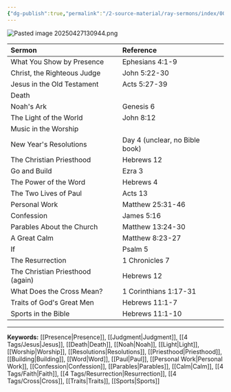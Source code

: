 ```yaml
---
{"dg-publish":true,"permalink":"/2-source-material/ray-sermons/index/003-chrono-index/"}
---
```


![Pasted image 20250427130944.png](/img/user/2%20Source%20Material/Attachments/Pasted%20image%2020250427130944.png)


| Sermon | Reference |
|:------|:---------|
| What You Show by Presence | Ephesians 4:1-9 |
| Christ, the Righteous Judge | John 5:22-30 |
| Jesus in the Old Testament | Acts 5:27-39 |
| Death | |
| Noah's Ark | Genesis 6 |
| The Light of the World | John 8:12 |
| Music in the Worship | |
| New Year's Resolutions | Day 4 (unclear, no Bible book) |
| The Christian Priesthood | Hebrews 12 |
| Go and Build | Ezra 3 |
| The Power of the Word | Hebrews 4 |
| The Two Lives of Paul | Acts 13 |
| Personal Work | Matthew 25:31-46 |
| Confession | James 5:16 |
| Parables About the Church | Matthew 13:24-30 |
| A Great Calm | Matthew 8:23-27 |
| If | Psalm 5 |
| The Resurrection | 1 Chronicles 7 |
| The Christian Priesthood (again) | Hebrews 12 |
| What Does the Cross Mean? | 1 Corinthians 1:17-31 |
| Traits of God's Great Men | Hebrews 11:1-7 |
| Sports in the Bible | Hebrews 11:1-10 |

---

**Keywords:**
[[Presence\|Presence]], [[Judgment\|Judgment]], [[4 Tags/Jesus\|Jesus]], [[Death\|Death]], [[Noah\|Noah]], [[Light\|Light]], [[Worship\|Worship]], [[Resolutions\|Resolutions]], [[Priesthood\|Priesthood]], [[Building\|Building]], [[Word\|Word]], [[Paul\|Paul]], [[Personal Work\|Personal Work]], [[Confession\|Confession]], [[Parables\|Parables]], [[Calm\|Calm]], [[4 Tags/Faith\|Faith]], [[4 Tags/Resurrection\|Resurrection]], [[4 Tags/Cross\|Cross]], [[Traits\|Traits]], [[Sports\|Sports]]